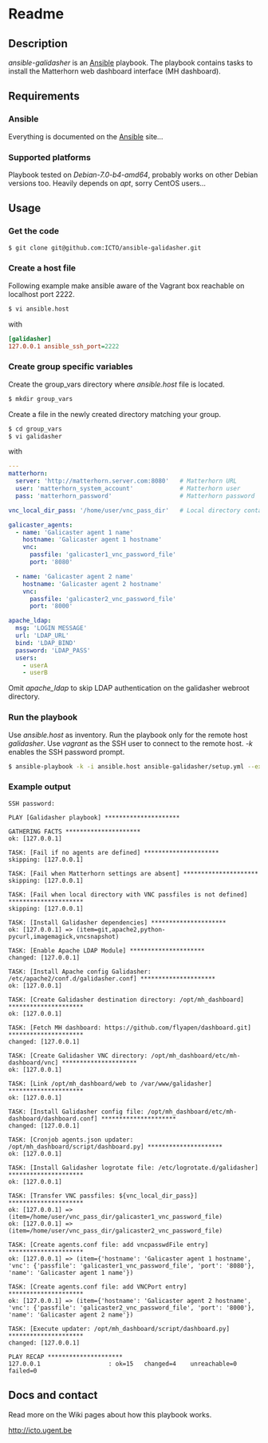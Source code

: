 # Readme

## Description

*ansible-galidasher* is an [Ansible](http://ansible.cc) playbook.
The playbook contains tasks to install the Matterhorn web dashboard interface (MH dashboard).

## Requirements

### Ansible

Everything is documented on the [Ansible](http://ansible.cc/docs/gettingstarted.html) site...

### Supported platforms

Playbook tested on *Debian-7.0-b4-amd64*, probably works on other Debian versions too. Heavily depends on *apt*, sorry CentOS users...

## Usage

### Get the code

```bash
$ git clone git@github.com:ICTO/ansible-galidasher.git
```

### Create a host file

Following example make ansible aware of the Vagrant box reachable on localhost port 2222.

```bash
$ vi ansible.host
```

with

```ini
[galidasher]
127.0.0.1 ansible_ssh_port=2222
```

### Create group specific variables

Create the group_vars directory where *ansible.host* file is located.

```bash
$ mkdir group_vars
```

Create a file in the newly created directory matching your group.

```bash
$ cd group_vars
$ vi galidasher
```

with

```yaml
---
matterhorn:
  server: 'http://matterhorn.server.com:8080' 	# Matterhorn URL
  user: 'matterhorn_system_account'				# Matterhorn user		
  pass: 'matterhorn_password'					# Matterhorn password

vnc_local_dir_pass: '/home/user/vnc_pass_dir'	# Local directory containing VNC password files

galicaster_agents:
  - name: 'Galicaster agent 1 name'
    hostname: 'Galicaster agent 1 hostname'
    vnc:
      passfile: 'galicaster1_vnc_password_file'
      port: '8080'

  - name: 'Galicaster agent 2 name'
    hostname: 'Galicaster agent 2 hostname'
	vnc:
      passfile: 'galicaster2_vnc_password_file'
      port: '8000'

apache_ldap:
  msg: 'LOGIN MESSAGE'
  url: 'LDAP_URL'
  bind: 'LDAP_BIND'
  password: 'LDAP_PASS'
  users:
    - userA
    - userB
```

Omit *apache_ldap* to skip LDAP authentication on the galidasher webroot directory.

### Run the playbook

Use *ansible.host* as inventory. Run the playbook only for the remote host *galidasher*. Use *vagrant* as the SSH user to connect to the remote host. *-k* enables the SSH password prompt.

```bash
$ ansible-playbook -k -i ansible.host ansible-galidasher/setup.yml --extra-vars="hosts=galidasher user=vagrant"
```

### Example output

```
SSH password: 

PLAY [Galidasher playbook] ********************* 

GATHERING FACTS ********************* 
ok: [127.0.0.1]

TASK: [Fail if no agents are defined] ********************* 
skipping: [127.0.0.1]

TASK: [Fail when Matterhorn settings are absent] ********************* 
skipping: [127.0.0.1]

TASK: [Fail when local directory with VNC passfiles is not defined] ********************* 
skipping: [127.0.0.1]

TASK: [Install Galidasher dependencies] ********************* 
ok: [127.0.0.1] => (item=git,apache2,python-pycurl,imagemagick,vncsnapshot)

TASK: [Enable Apache LDAP Module] ********************* 
changed: [127.0.0.1]

TASK: [Install Apache config Galidasher: /etc/apache2/conf.d/galidasher.conf] ********************* 
ok: [127.0.0.1]

TASK: [Create Galidasher destination directory: /opt/mh_dashboard] ********************* 
ok: [127.0.0.1]

TASK: [Fetch MH dashboard: https://github.com/flyapen/dashboard.git] ********************* 
changed: [127.0.0.1]

TASK: [Create Galidasher VNC directory: /opt/mh_dashboard/etc/mh-dashboard/vnc] ********************* 
ok: [127.0.0.1]

TASK: [Link /opt/mh_dashboard/web to /var/www/galidasher] ********************* 
ok: [127.0.0.1]

TASK: [Install Galidasher config file: /opt/mh_dashboard/etc/mh-dashboard/dashboard.conf] ********************* 
changed: [127.0.0.1]

TASK: [Cronjob agents.json updater: /opt/mh_dashboard/script/dashboard.py] ********************* 
ok: [127.0.0.1]

TASK: [Install Galidasher logrotate file: /etc/logrotate.d/galidasher] ********************* 
ok: [127.0.0.1]

TASK: [Transfer VNC passfiles: ${vnc_local_dir_pass}] ********************* 
ok: [127.0.0.1] => (item=/home/user/vnc_pass_dir/galicaster1_vnc_password_file)
ok: [127.0.0.1] => (item=/home/user/vnc_pass_dir/galicaster2_vnc_password_file)

TASK: [Create agents.conf file: add vncpasswdFile entry] ********************* 
ok: [127.0.0.1] => (item={'hostname': 'Galicaster agent 1 hostname', 'vnc': {'passfile': 'galicaster1_vnc_password_file', 'port': '8080'}, 'name': 'Galicaster agent 1 name'})

TASK: [Create agents.conf file: add VNCPort entry] ********************* 
ok: [127.0.0.1] => (item={'hostname': 'Galicaster agent 2 hostname', 'vnc': {'passfile': 'galicaster2_vnc_password_file', 'port': '8000'}, 'name': 'Galicaster agent 2 name'})

TASK: [Execute updater: /opt/mh_dashboard/script/dashboard.py] ********************* 
changed: [127.0.0.1]

PLAY RECAP ********************* 
127.0.0.1                   : ok=15   changed=4    unreachable=0    failed=0    
```

## Docs and contact

Read more on the Wiki pages about how this playbook works.

http://icto.ugent.be